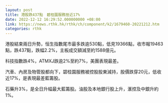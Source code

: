 ```yaml
---
layout: post
title: 港股跌437點　碧桂園服務挫近17%
date: 2022-12-12 16:29:52.000000000 +08:00
link: https://news.rthk.hk/rthk/ch/component/k2/1679460-20221212.htm
categories: rthk
---
```


港股結束兩日升勢，恒生指數尾市最多跌逾530點，低見19366點，收市報19463點，跌437點，跌幅2.2%，主板成交額減至約1588億元。

科技指數跌4%，ATMXJ跌逾2%至約7%，美團表現最差。

汽車、內房及物管股都向下，碧桂園服務被控股股東減持，股價跌穿20元，低收近17%，是表現最差藍籌股。

石藥升3%，是全日升幅最大藍籌股。油股及本地銀行股上升，滙控及中銀升約1%。
